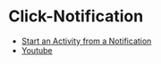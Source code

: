 # Click-Notification

- [Start an Activity from a Notification](https://developer.android.com/training/notify-user/navigation?authuser=1)
- [Youtube](https://www.youtube.com/watch?v=AEwQsCaOiKs&list=PL3Ob3F0T-08YyyvRg5ixQcs_yZOk4qotp&index=10)
